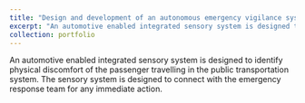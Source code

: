 ```yaml
---
title: "Design and development of an autonomous emergency vigilance system for passenger vehicle"
excerpt: "An automotive enabled integrated sensory system is designed to identify physical discomfort of the passenger travelling in the public transportation system. The sensory system is designed to connect with the emergency response team for any immediate action. <br/><img src='https://Ashish-Gupta03.github.io/files/Cushion_Side.png'>"
collection: portfolio
---
```


An automotive enabled integrated sensory system is designed to identify physical discomfort of the passenger travelling in the public transportation system. The sensory system is designed to connect with the emergency response team for any immediate action.
